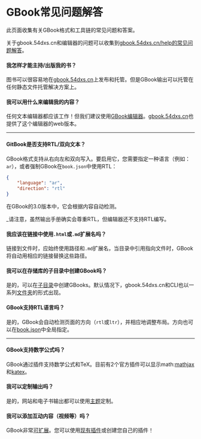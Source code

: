# GBook常见问题解答

此页面收集有关GBook格式和工具链的常见问题和答案。

关于gbook.54dxs.cn和编辑器的问题可以收集到[gbook.54dxs.cn/help的常见问题解答](https://gbook.54dxs.cn/help/faq.html)。

#### 我怎样才能主持/出版我的书？

图书可以很容易地在[gbook.54dxs.cn](https://gbook.54dxs.cn)上发布和托管。但是GBook输出可以托管在任何静态文件托管解决方案上。

#### 我可以用什么来编辑我的内容？

任何文本编辑器都应该工作！但我们建议使用[GBook编辑器](https://gbook.54dxs.cn/editor)。[gbook.54dxs.cn](https://gbook.54dxs.cn)也提供了这个编辑器的web版本。

---

#### GitBook是否支持RTL/双向文本？

GBook格式支持从右向左和双向写入。要启用它，您需要指定一种语言（例如：`ar`），或者强制GBook在`book.json`中使用RTL：

``` json
{
    "language": "ar",
    "direction": "rtl"
}
```

在GBook的3.0版本中，它会根据内容自动检测。

_请注意，虽然输出手册确实会尊重RTL，但编辑器还不支持RTL编写。

#### 我应该在链接中使用`.html`或`.md`扩展名吗？

链接到文件时，应始终使用路径和`.md`扩展名，当目录中引用指向文件时，GBook将自动用相应的链接替换这些路径。

#### 我可以在存储库的子目录中创建GBook吗？

是的，可以在[子目录](structure.md#subdirectory)中创建GBooks。默认情况下，gbook.54dxs.cn和CLI也以一系列[文件夹](structure.md)的形式出现。

#### GBook支持RTL语言吗？

是的，GBook会自动检测页面的方向（`rtl`或`ltr`），并相应地调整布局。方向也可以在[book.json](config.md)中全局指定。

---

#### GBook支持数学公式吗？

GBook通过插件支持数学公式和TeX。目前有2个官方插件可以显示math:[mathjax](https://gbook.54dxs.cn/plugin/mathjax)和[katex](https://gbook.54dxs.cn/plugin/katex)。

#### 我可以定制输出吗？

是的，网站和电子书输出都可以使用[主题](themes/README.md)定制。

#### 我可以添加互动内容（视频等）吗？

GBook非常[可扩展](plugins/README.md)。您可以使用[现有插件](https://gbook.54dxs.cn/plugin)或创建您自己的插件！